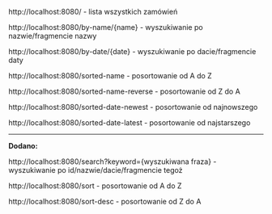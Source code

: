 http://localhost:8080/ - lista wszystkich zamówień


http://localhost:8080/by-name/{name} - wyszukiwanie po nazwie/fragmencie nazwy

http://localhost:8080/by-date/{date} - wyszukiwanie po dacie/fragmencie daty 

http://localhost:8080/sorted-name - posortowanie od A do Z

http://localhost:8080/sorted-name-reverse - posortowanie od Z do A

http://localhost:8080/sorted-date-newest - posortowanie od najnowszego

http://localhost:8080/sorted-date-latest - posortowanie od najstarszego

-----------------
**Dodano:**

http://localhost:8080/search?keyword={wyszukiwana fraza} - wyszukiwanie po id/nazwie/dacie/fragmencie tegoż

http://localhost:8080/sort - posortowanie od A do Z

http://localhost:8080/sort-desc - posortowanie od Z do A

